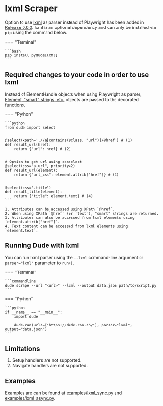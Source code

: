 # lxml Scraper

Option to use [lxml](https://lxml.de/) as parser instead of Playwright has been added in [Release 0.6.0](https://github.com/roniemartinez/dude/releases/tag/0.6.0).
lxml is an optional dependency and can only be installed via `pip` using the command below.

=== "Terminal"

    ```bash
    pip install pydude[lxml]
    ```

## Required changes to your code in order to use lxml

Instead of ElementHandle objects when using Playwright as parser, [Element, "smart" strings, etc.](https://lxml.de/xpathxslt.html#xpath-return-values) objects are passed to the decorated functions.


=== "Python"

    ```python
    from dude import select


    @select(xpath='.//a[contains(@class, "url")]/@href') # (1)
    def result_url(href):
        return {"url": href} # (2)
    
    
    # Option to get url using cssselect
    @select(css="a.url", priority=2)
    def result_url(element):
        return {"url_css": element.attrib["href"]} # (3)
    
    
    @select(css='.title')
    def result_title(element):
        return {"title": element.text} # (4)
    ```
    
    1. Attributes can be accessed using XPath `@href`.
    2. When using XPath `@href` (or `text`), "smart" strings are returned.
    3. Attributes can also be accessed from lxml elements using `element.attrib["href"]`.
    4. Text content can be accessed from lxml elements using `element.text`.


## Running Dude with lxml 

You can run lxml parser using the `--lxml` command-line argument or `parser="lxml"` parameter to `run()`.


=== "Terminal"

    ```commandline
    dude scrape --url "<url>" --lxml --output data.json path/to/script.py
    ```

=== "Python"

    ```python
    if __name__ == "__main__":
        import dude

        dude.run(urls=["https://dude.ron.sh/"], parser="lxml", output="data.json")
    ```

## Limitations

1. Setup handlers are not supported.
2. Navigate handlers are not supported.


## Examples

Examples are can be found at [examples/lxml_sync.py](https://github.com/roniemartinez/dude/tree/master/examples/lxml_sync.py) and [examples/lxml_async.py](https://github.com/roniemartinez/dude/tree/master/examples/lxml_async.py).
